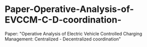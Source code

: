 # Paper-Operative-Analysis-of-EVCCM-C-D-coordination-
Paper: "Operative Analysis of Electric Vehicle Controlled Charging Management: Centralized - Decentralized coordination"
